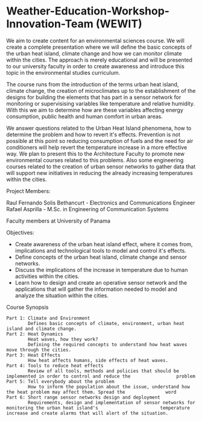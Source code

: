 Weather-Education-Workshop-Innovation-Team (WEWIT)
==================================================


We aim to create content for an environmental sciences course. We will create a complete presentation where we will define the basic concepts of the urban heat island, climate change and how we can monitor climate within the cities. The approach is merely educational and will be presented to our university faculty in order to create awareness and introduce this topic in the environmental studies curriculum.

The course runs from the introduction of the terms urban heat island, climate change, the creation of microclimates up to the establishment of the designs for building the elements that has part in a sensor network for monitoring or supervisising variables like temperature and relative humidity. With this we aim to determine how are these variables affecting energy consumption, public health and human comfort in urban areas.

We answer questions related to the Urban Heat Island phenomena, how to determine the problem and how to revert it's effects. Prevention is not possible at this point so reducing consumption of fuels and the need for air conditioners will help revert the temperature increase in a more effective way. We plan to present this to the Architecture Faculty to promote new environmental courses related to this problems. Also some engineering courses related to the creation of urban sensor networks to gather data that will support new initiatives in reducing the already increasing temperatures within the cities.

Project Members:

Raul Fernando Solis Bethancurt - Electronics and Communications Engineer
Rafael Asprilla - M.Sc. in Engineering of Communication Systems

Faculty members at University of Panama


Objectives:
- Create awareness of the urban heat island effect, where it comes from, implications and technological tools to model    and control it's effects.
- Define concepts of the urban heat island, climate change and sensor networks.
- Discuss the implications of the increase in temperature due to human activities within the cities.
- Learn how to design and create an operative sensor network and the applications that will gather the information        needed to model and analyze the situation within the cities. 


Course Synopsis

    Part 1: Climate and Environment
            Defines basic concepts of climate, environment, urban heat island and climate change.
    Part 2: Heat Dynamics
            Heat waves, how they work?
            Defining the required concepts to understand how heat waves move through the cities.
    Part 3: Heat Effects
            How heat affects humans, side effects of heat waves.
    Part 4: Tools to reduce heat effects
            Review of all tools, methods and policies that should be implemented in order to control and reduce the                 problem
    Part 5: Tell everybody about the problem
            How to inform the population about the issue, understand how the heat problem may affect them. Spread the               word
    Part 6: Short range sensor networks design and deployment
            Requirements, design and implementation of sensor networks for monitoring the urban heat island's                       temperature increase and create alarms that will alert of the situation.  


